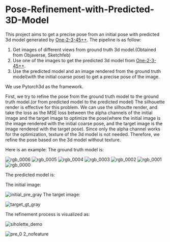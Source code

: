 # Pose-Refinement-with-Predicted-3D-Model
This project aims to get a precise pose from an initial pose with predicted 3d model generated by [One-2-3-45++](http://sudo.ai/3dgen).
The pipeline is as follow:
1. Get images of different views from ground truth 3d model.(Obtained from Objaverse, Sketchfeb)
2. Use one of the images to get the predicted 3d model from [One-2-3-45++](http://sudo.ai/3dgen).
3. Use the predicted model and an image rendered from the ground truth model(with the initial coarse pose) to get a precise pose of the image.

We use Pytorch3d as the framework. 

First, we try to refine the pose from the ground truth model to the ground truth model.(or from predicted model to the predicted model)
The silhouette render is effective for this problem. We can use the silhoutte render, and take the loss as the MSE loss between the alpha channels of the initial image and the target image to optimize the pose(where the initial image is the image rendered with the initial coarse pose, and the target image is the image rendered with the target pose). Since only the alpha channel works for the optimization, texture of the 3d model is not needed. Therefore, we refine the pose based on the 3d model without texture.

Here is an example:
The ground truth model is:

![rgb_0006](https://github.com/bobojiang26/Pose-Refinement-with-Predicted-3D-Model/assets/91231457/fc9e7697-bf34-4dd4-b5e3-138a43563715)
![rgb_0005](https://github.com/bobojiang26/Pose-Refinement-with-Predicted-3D-Model/assets/91231457/88cba9a8-e7dd-4e72-a62c-3db7363a9693)
![rgb_0004](https://github.com/bobojiang26/Pose-Refinement-with-Predicted-3D-Model/assets/91231457/8b54333b-8268-4a83-acff-570e879d09c5)
![rgb_0003](https://github.com/bobojiang26/Pose-Refinement-with-Predicted-3D-Model/assets/91231457/92988530-9517-40bb-88ae-827ebd0344e9)
![rgb_0002](https://github.com/bobojiang26/Pose-Refinement-with-Predicted-3D-Model/assets/91231457/fd8f1a6e-d943-4502-abe3-e344fe92fba3)
![rgb_0001](https://github.com/bobojiang26/Pose-Refinement-with-Predicted-3D-Model/assets/91231457/c21e8de1-ac0d-4433-97f5-951b0210d837)
![rgb_0000](https://github.com/bobojiang26/Pose-Refinement-with-Predicted-3D-Model/assets/91231457/8ba9f775-b893-47d7-bd85-a38c10d87b4e)

The predicted model is:


The initial image:

![initial_pre_gray](https://github.com/bobojiang26/Pose-Refinement-with-Predicted-3D-Model/assets/91231457/fafea8a6-25c5-43bc-a070-dea8e75fa677)
The target image:

![target_gt_gray](https://github.com/bobojiang26/Pose-Refinement-with-Predicted-3D-Model/assets/91231457/2f5801ec-07c1-44c1-9e15-c5ddd08f21b9)

The refinement process is visualized as:

![siholette_demo](https://github.com/bobojiang26/Pose-Refinement-with-Predicted-3D-Model/assets/91231457/1317faea-32e1-4608-9bf5-2d7b09ff00ed)



![pre_0 2_nofeature](https://github.com/bobojiang26/Pose-Refinement-with-Predicted-3D-Model/assets/91231457/8bbe467d-34b0-4910-bf7b-bfd31116591d)
